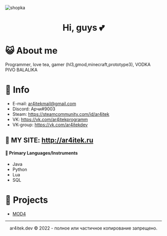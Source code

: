 ![shopka](https://user-images.githubusercontent.com/59157878/144428807-211a0848-19ee-4dc2-8545-fa245fa1d4bb.png)

<h1 align="center"> Hi, guys 💕 </h1>

# 😺 About me
Programmer, love tea, gamer (hl3,gmod,minecraft,prototype3), VODKA PIVO BALALIKA

# 📖 Info
- E-mail: ar4itekmail@gmail.com
- Discord: Арчи#9003
- Steam: https://steamcommunity.com/id/ar4itek
- VK: https://vk.com/ar4itekprogramm
- VK-group: https://vk.com/ar4itekdev

## 📍  MY SITE: http://ar4itek.ru

#### 🎒 Primary Languages/Instruments
- Java
- Python
- Lua
- SQL

# 📁 Projects
- [MOD4](https://discord.com/api/oauth2/authorize?client_id=930024067430506526&permissions=8&scope=bot)

-----------------------------------------------------
<p align="center">
ar4itek.dev © 2022 - полное или частичное копирование запрещено.
</p>

